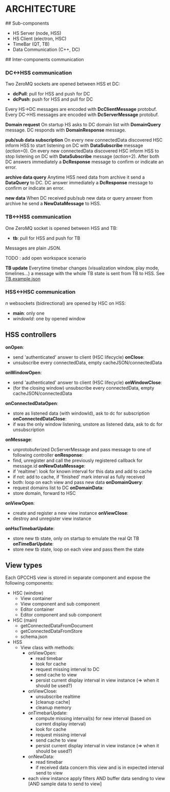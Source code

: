 # ARCHITECTURE

## Sub-components
* HS Server (node, HSS)
* HS Client (electron, HSC)
* TimeBar (QT, TB)
* Data Communication (C++, DC)

## Inter-components communication

### DC<->HSS communication

Two ZeroMQ sockets are opened between HSS et DC:
* **dcPull**: pull for HSS and push for DC
* **dcPush**: push for HSS and pull for DC

Every HS->DC messages are encoded with **DcClientMessage** protobuf.
Every DC->HS messages are encoded with **DcServerMessage** protobuf.

**Domain request**
On startup HS asks to DC domain list with **DomainQuery** message.
DC responds with **DomainResponse** message.

**pub/sub data subscription**
On every new connectedData discovered HSC inform HSS to start listening on DC with **DataSubscribe** message (*action*=0).
On every new connectedData discovered HSC inform HSS to stop listening on DC with **DataSubscribe** message (*action*=2).
After both DC answers immediately a **DcResponse** message to confirm or indicate an error.

**archive data query**
Anytime HSS need data from archive it send a **DataQuery** to DC.
DC answer immediately a **DcResponse** message to confirm or indicate an error.

**new data**
When DC received pub/sub new data or query answer from archive he send a **NewDataMessage** to HSS. 

### TB<->HSS communication

One ZeroMQ socket is opened between HSS and TB:
* **tb**: pull for HSS and push for TB

Messages are plain JSON.

TODO : add open workspace scenario

**TB update**
Everytime timebar changes (visualization window, play mode, timelines...) a message with the whole TB state is sent from TB to HSS.
See [TB.example.json](./lib/schemaManager/examples/TB.example.json)

### HSS<->HSC communication

*n* websockets (bidirectional) are opened by HSC on HSS:
* **main**: only one
* *windowId*: one by opened window

## HSS controllers

**onOpen**:
* send 'authenticated' answer to client (HSC lifecycle)
**onClose**: 
* unsubscribe every connectedData, empty cacheJSON/connectedData

**onWindowOpen**: 
* send 'authenticated' answer to client (HSC lifecycle)
**onWindowClose**: 
* (for the closing window) unsubscribe every connectedData, empty cacheJSON/connectedData

**onConnectedDataOpen**: 
* store as listened data (with windowId), ask to dc for subscription
**onConnectedDataClose**: 
* if was the only window listening, unstore as listened data, ask to dc for unsubscription

**onMessage**:
* unprotobuferized DcServerMessage and pass message to one of following controller
**onResponse**:
* find, unregister and call the previously registered callback for message.id
**onNewDataMessage**:
* if 'realtime': look for known interval for this data and add to cache
* if not: add to cache, if 'finished' mark interval as fully received
* both: loop on each view and pass new data
**onDomainQuery**: 
* request domains list to DC
**onDomainData**: 
* store domain, forward to HSC

**onViewOpen**:
* create and register a new view instance
**onViewClose**: 
* destroy and unregister view instance

**onHscTimebarUpdate**: 
* store new tb state, only on startup to emulate the real Qt TB
**onTimeBarUpdate**: 
* store new tb state, loop on each view and pass them the state

## View types

Each GPCCHS view is stored in separate component and expose the following components:
* HSC (window)
  - View container
  - View component and sub component
  - Editor container
  - Editor component and sub component
* HSC (main)
  - getConnectedDataFromDocument
  - getConnectedDataFromStore
  - schema.json
* HSS
  - View class with methods:
    * onViewOpen: 
      - read timebar
      - look for cache
      - request missing interval to DC
      - send cache to view
      - persist current display interval in view instance (=> when it should be used?)
    * onViewClose:
      - unsubscribe realtime
      - [cleanup cache]
      - cleanup memory
    * onTimebarUpdate:
      - compute missing interval(s) for new interval (based on current display interval)
      - look for cache
      - request missing interval
      - send cache to view
      - persist current display interval in view instance  (=> when it should be used?)
    * onNewData:
      - read timebar
      - if received data concern this view and is in expected interval send to view
    * each view instance apply filters AND buffer data sending to view [AND sample data to send to view]
